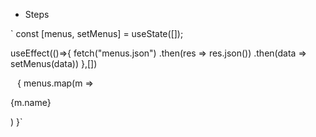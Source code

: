 * Steps


` const [menus, setMenus] = useState([]);
  
  useEffect(()=>{
    fetch("menus.json")
    .then(res => res.json())
    .then(data => setMenus(data))
  },[])
  
`
`
 {
        menus.map(m => <p>{m.name}</p>)
      }`